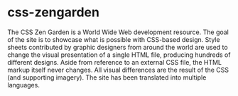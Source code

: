 # css-zengarden

The CSS Zen Garden is a World Wide Web development resource. The goal of the site is to showcase what is possible with CSS-based design. Style sheets contributed by graphic designers from around the world are used to change the visual presentation of a single HTML file, producing hundreds of different designs. Aside from reference to an external CSS file, the HTML markup itself never changes. All visual differences are the result of the CSS (and supporting imagery). The site has been translated into multiple languages.

